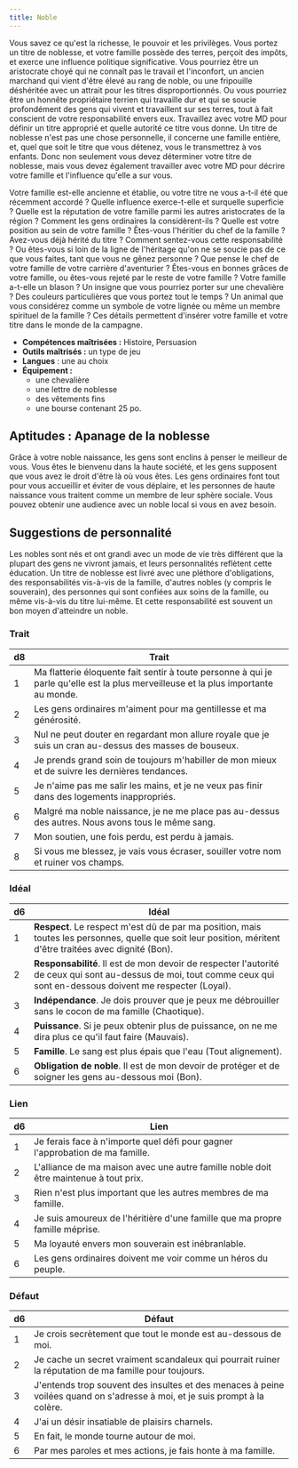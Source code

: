 ```yaml
---
title: Noble
---
```

Vous savez ce qu'est la richesse, le pouvoir et les privilèges. Vous portez un titre de noblesse, et votre famille possède des terres, perçoit des impôts, et exerce une influence politique significative. Vous pourriez être un aristocrate choyé qui ne connaît pas le travail et l'inconfort, un ancien marchand qui vient d'être élevé au rang de noble, ou une fripouille déshéritée avec un attrait pour les titres disproportionnés. Ou vous pourriez être un honnête propriétaire terrien qui travaille dur et qui se soucie profondément des gens qui vivent et travaillent sur ses terres, tout à fait conscient de votre responsabilité envers eux. Travaillez avec votre MD pour définir un titre approprié et quelle autorité ce titre vous donne. Un titre de noblesse n'est pas une chose personnelle, il concerne une famille entière, et, quel que soit le titre que vous détenez, vous le transmettrez à vos enfants. Donc non seulement vous devez déterminer votre titre de noblesse, mais vous devez également travailler avec votre MD pour décrire votre famille et l'influence qu'elle a sur vous.

Votre famille est-elle ancienne et établie, ou votre titre ne vous a-t-il été que récemment accordé ? Quelle influence exerce-t-elle et sur ​​quelle superficie ? Quelle est la réputation de votre famille parmi les autres aristocrates de la région ? Comment les gens ordinaires la considèrent-ils ? Quelle est votre position au sein de votre famille ? Êtes-vous l'héritier du chef de la famille ? Avez-vous déjà hérité du titre ? Comment sentez-vous cette responsabilité ? Ou êtes-vous si loin de la ligne de l'héritage qu'on ne se soucie pas de ce que vous faites, tant que vous ne gênez personne ? Que pense le chef de votre famille de votre carrière d'aventurier ? Êtes-vous en bonnes grâces de votre famille, ou êtes-vous rejeté par le reste de votre famille ? Votre famille a-t-elle un blason ? Un insigne que vous pourriez porter sur une chevalière ? Des couleurs particulières que vous portez tout le temps ? Un animal que vous considérez comme un symbole de votre lignée ou même un membre spirituel de la famille ? Ces détails permettent d'insérer votre famille et votre titre dans le monde de la campagne.

- **Compétences maîtrisées :** Histoire, Persuasion  
- **Outils maîtrisés :** un type de jeu
- **Langues** : une au choix
- **Équipement :**
	- une chevalière
	- une lettre de noblesse
	- des vêtements fins
	- une bourse contenant 25 po.

## Aptitudes : Apanage de la noblesse
Grâce à votre noble naissance, les gens sont enclins à penser le meilleur de vous. Vous êtes le bienvenu dans la haute société, et les gens supposent que vous avez le droit d'être là où vous êtes. Les gens ordinaires font tout pour vous accueillir et éviter de vous déplaire, et les personnes de haute naissance vous traitent comme un membre de leur sphère sociale. Vous pouvez obtenir une audience avec un noble local si vous en avez besoin.

## Suggestions de personnalité
Les nobles sont nés et ont grandi avec un mode de vie très différent que la plupart des gens ne vivront jamais, et leurs personnalités reflètent cette éducation. Un titre de noblesse est livré avec une pléthore d'obligations, des responsabilités vis-à-vis de la famille, d'autres nobles (y compris le souverain), des personnes qui sont confiées aux soins de la famille, ou même vis-à-vis du titre lui-même. Et cette responsabilité est souvent un bon moyen d'atteindre un noble.

### Trait
|d8|Trait|
|--|--|
|1|Ma flatterie éloquente fait sentir à toute personne à qui je parle qu'elle est la plus merveilleuse et la plus importante au monde.|
|2|Les gens ordinaires m'aiment pour ma gentillesse et ma générosité.|
|3|Nul ne peut douter en regardant mon allure royale que je suis un cran au-dessus des masses de bouseux.|
|4|Je prends grand soin de toujours m'habiller de mon mieux et de suivre les dernières tendances.|
|5|Je n'aime pas me salir les mains, et je ne veux pas finir dans des logements inappropriés.|
|6|Malgré ma noble naissance, je ne me place pas au-dessus des autres. Nous avons tous le même sang.|
|7|Mon soutien, une fois perdu, est perdu à jamais.|
|8|Si vous me blessez, je vais vous écraser, souiller votre nom et ruiner vos champs.|

### Idéal
|d6|Idéal|
|--|--|
|1|**Respect**. Le respect m'est dû de par ma position, mais toutes les personnes, quelle que soit leur position, méritent d'être traitées avec dignité (Bon).|
|2|**Responsabilité**. Il est de mon devoir de respecter l'autorité de ceux qui sont au-dessus de moi, tout comme ceux qui sont en-dessous doivent me respecter (Loyal).|
|3|**Indépendance**. Je dois prouver que je peux me débrouiller sans le cocon de ma famille (Chaotique).|
|4|**Puissance**. Si je peux obtenir plus de puissance, on ne me dira plus ce qu'il faut faire (Mauvais).|
|5|**Famille**. Le sang est plus épais que l'eau (Tout alignement).|
|6|**Obligation de noble**. Il est de mon devoir de protéger et de soigner les gens au-dessous moi (Bon).|

### Lien
|d6|Lien|
|--|--|
|1|Je ferais face à n'importe quel défi pour gagner l'approbation de ma famille.|
|2|L'alliance de ma maison avec une autre famille noble doit être maintenue à tout prix.|
|3|Rien n'est plus important que les autres membres de ma famille.|
|4|Je suis amoureux de l'héritière d'une famille que ma propre famille méprise.|
|5|Ma loyauté envers mon souverain est inébranlable.|
|6|Les gens ordinaires doivent me voir comme un héros du peuple.|

### Défaut
|d6|Défaut|
|--|--|
|1|Je crois secrètement que tout le monde est au-dessous de moi.|
|2|Je cache un secret vraiment scandaleux qui pourrait ruiner la réputation de ma famille pour toujours.|
|3|J'entends trop souvent des insultes et des menaces à peine voilées quand on s'adresse à moi, et je suis prompt à la colère.|
|4|J'ai un désir insatiable de plaisirs charnels.|
|5|En fait, le monde tourne autour de moi.|
|6|Par mes paroles et mes actions, je fais honte à ma famille.|